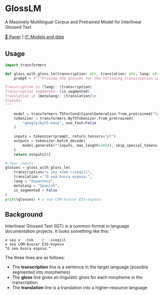 # GlossLM
A Massively Multilingual Corpus and Pretrained Model for Interlinear Glossed Text

[📄 Paper](https://arxiv.org/abs/2403.06399) | [📦 Models and data](https://huggingface.co/collections/lecslab/glosslm-66da150854209e910113dd87)


## Usage
```python
import transformers

def gloss_with_gloss_lm(transcription: str, translation: str, lang: str, metalang: str, is_segmented: bool):
    prompt = f"""Provide the glosses for the following transcription in {lang}.

Transcription in {lang}: {transcription}
Transcription segmented: {is_segmented}
Translation in {metalang}: {translation}\n
Glosses: 
"""

    model = transformers.T5ForConditionalGeneration.from_pretrained("lecslab/glosslm")
    tokenizer = transformers.ByT5Tokenizer.from_pretrained(
        "google/byt5-base", use_fast=False
    )
    
    inputs = tokenizer(prompt, return_tensors="pt")
    outputs = tokenizer.batch_decode(
        model.generate(**inputs, max_length=1024), skip_special_tokens=True
    )
    return outputs[0]

# Your inputs
glosses = gloss_with_gloss_lm(
    transcription="o sey xtok rixoqiil",
    translation = "O sea busca esposa.",
    lang = "Uspanteco",
    metalang = "Spanish",
    is_segmented = False
)
print(glosses) # o sea COM-buscar E3S-esposa
```

## Background
Interlinear Glossed Text (IGT) is a common format in language documentation projects. It looks something like this:

```
o sey x  -tok    r  -ixoqiil
o sea COM-buscar E3S-esposa
“O sea busca esposa.”
```

The three lines are as follows:
- The **transcription** line is a sentence in the target language (possibly segmented into morphemes)
- The **gloss** line gives an linguistic gloss for each morpheme in the transcription
- The **translation** line is a translation into a higher-resource language

